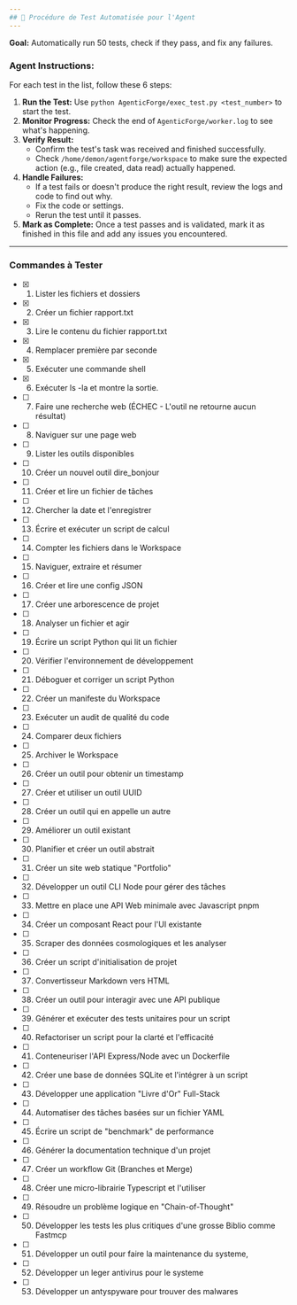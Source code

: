 ```yaml
---
## 🧪 Procédure de Test Automatisée pour l'Agent
---
```


**Goal:** Automatically run 50 tests, check if they pass, and fix any failures.

### Agent Instructions:

For each test in the list, follow these 6 steps:

1.  **Run the Test:** Use `python AgenticForge/exec_test.py <test_number>` to start the test.
2.  **Monitor Progress:** Check the end of `AgenticForge/worker.log` to see what's happening.
3.  **Verify Result:**
    * Confirm the test's task was received and finished successfully.
    * Check `/home/demon/agentforge/workspace` to make sure the expected action (e.g., file created, data read) actually happened.
4.  **Handle Failures:**
    * If a test fails or doesn't produce the right result, review the logs and code to find out why.
    * Fix the code or settings.
    * Rerun the test until it passes.
5.  **Mark as Complete:** Once a test passes and is validated, mark it as finished in this file and add any issues you encountered.

---

### Commandes à Tester

-   [x] 1. Lister les fichiers et dossiers 
-   [x] 2. Créer un fichier rapport.txt
-   [x] 3. Lire le contenu du fichier rapport.txt
-   [x] 4. Remplacer première par seconde
-   [x] 5. Exécuter une commande shell
-   [x] 6. Exécuter ls -la et montre la sortie. 
-   [ ] 7. Faire une recherche web (ÉCHEC - L'outil ne retourne aucun résultat) 
-   [ ] 8. Naviguer sur une page web
-   [ ] 9. Lister les outils disponibles
-   [ ] 10. Créer un nouvel outil dire_bonjour 
-   [ ] 11. Créer et lire un fichier de tâches
-   [ ] 12. Chercher la date et l'enregistrer
-   [ ] 13. Écrire et exécuter un script de calcul
-   [ ] 14. Compter les fichiers dans le Workspace
-   [ ] 15. Naviguer, extraire et résumer
-   [ ] 16. Créer et lire une config JSON
-   [ ] 17. Créer une arborescence de projet
-   [ ] 18. Analyser un fichier et agir
-   [ ] 19. Écrire un script Python qui lit un fichier
-   [ ] 20. Vérifier l'environnement de développement
-   [ ] 21. Déboguer et corriger un script Python
-   [ ] 22. Créer un manifeste du Workspace
-   [ ] 23. Exécuter un audit de qualité du code
-   [ ] 24. Comparer deux fichiers
-   [ ] 25. Archiver le Workspace
-   [ ] 26. Créer un outil pour obtenir un timestamp
-   [ ] 27. Créer et utiliser un outil UUID
-   [ ] 28. Créer un outil qui en appelle un autre
-   [ ] 29. Améliorer un outil existant
-   [ ] 30. Planifier et créer un outil abstrait
-   [ ] 31. Créer un site web statique "Portfolio"
-   [ ] 32. Développer un outil CLI Node pour gérer des tâches
-   [ ] 33. Mettre en place une API Web minimale avec Javascript pnpm
-   [ ] 34. Créer un composant React pour l'UI existante
-   [ ] 35. Scraper des données cosmologiques et les analyser
-   [ ] 36. Créer un script d'initialisation de projet
-   [ ] 37. Convertisseur Markdown vers HTML
-   [ ] 38. Créer un outil pour interagir avec une API publique
-   [ ] 39. Générer et exécuter des tests unitaires pour un script
-   [ ] 40. Refactoriser un script pour la clarté et l'efficacité
-   [ ] 41. Conteneuriser l'API Express/Node avec un Dockerfile
-   [ ] 42. Créer une base de données SQLite et l'intégrer à un script
-   [ ] 43. Développer une application "Livre d'Or" Full-Stack
-   [ ] 44. Automatiser des tâches basées sur un fichier YAML
-   [ ] 45. Écrire un script de "benchmark" de performance
-   [ ] 46. Générer la documentation technique d'un projet
-   [ ] 47. Créer un workflow Git (Branches et Merge)
-   [ ] 48. Créer une micro-librairie Typescript et l'utiliser
-   [ ] 49. Résoudre un problème logique en "Chain-of-Thought"
-   [ ] 50. Développer les tests les plus critiques d'une grosse Biblio comme Fastmcp
-   [ ] 51. Développer un outil pour faire la maintenance du systeme,
-   [ ] 52. Développer un leger antivirus pour le systeme
-   [ ] 53. Développer un antyspyware pour trouver des malwares



